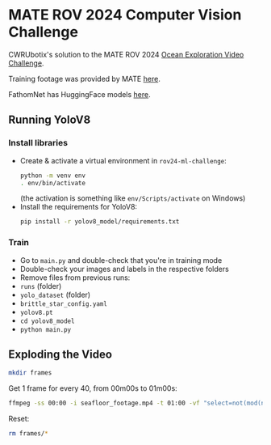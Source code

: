 # MATE ROV 2024 Computer Vision Challenge

CWRUbotix's solution to the MATE ROV 2024 [Ocean Exploration Video Challenge](https://20693798.fs1.hubspotusercontent-na1.net/hubfs/20693798/2024%20OER%20MATE%20ROV%20Computer%20Coding%20Challenge.docx.pdf).

Training footage was provided by MATE [here](https://drive.google.com/file/d/1Wb9GjKUs6-hu4zLdTqaahYo66ZOhCXhr/view).

FathomNet has HuggingFace models [here](https://huggingface.co/FathomNet).

## Running YoloV8

### Install libraries

 - Create & activate a virtual environment in `rov24-ml-challenge`:
   ```bash
   python -m venv env
   . env/bin/activate
   ```
   (the activation is something like `env/Scripts/activate` on Windows)
 - Install the requirements for YoloV8:
   ```bash
   pip install -r yolov8_model/requirements.txt
   ```

### Train
 - Go to `main.py` and double-check that you're in training mode
 - Double-check your images and labels in the respective folders
 - Remove files from previous runs:
  - `runs` (folder)
  - `yolo_dataset` (folder)
  - `brittle_star_config.yaml`
  - `yolov8.pt`
 - `cd yolov8_model`
 - `python main.py`

## Exploding the Video
```bash
mkdir frames
```

Get 1 frame for every 40, from 00m00s to 01m00s:
```bash
ffmpeg -ss 00:00 -i seafloor_footage.mp4 -t 01:00 -vf "select=not(mod(n\,40))" -vsync vfr frames/frame%05d.png
```

Reset:
```bash
rm frames/*
```
